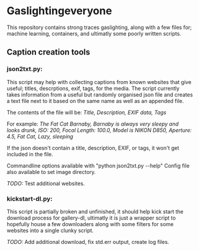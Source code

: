 # Gaslightingeveryone
This repository contains strong traces gaslighting, along with a few files for; machine learning, containers, and ultimatly some poorly written scripts.

## Caption creation tools
### json2txt.py:
This script may help with collecting captions from known websites that give useful; titles, descrptions, exif, tags, for the media.
The script currently takes information from a useful but randomly organised json file and creates a text file next to it based on the same name as well as an appended file.

The contents of the file will be: *Title, Description, EXIF data, Tags*

For example: *The Fat Cat Barnaby, Barnaby is always very sleepy and looks drunk, ISO: 200, Focal Length: 100.0, Model is NIKON D850, Aperture: 4.5, Fat Cat, Lazy, sleeping*

If the json doesn't contain a title, description, EXIF, or tags, it won't get included in the file.

Commandline options available with "python json2txt.py --help"
Config file also available to set image directory.

*TODO:*
Test additional websites.

### kickstart-dl.py:
This script is partially broken and unfinished, it should help kick start the download process for gallery-dl, ultimatly it is just a wrapper script to hopefully house a few downloaders along with some filters for some websites into a single clunky script.

*TODO:*
Add additional download, fix std.err output, create log files.






